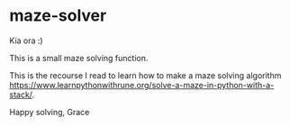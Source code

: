 # maze-solver

Kia ora :)

This is a small maze solving function. 

This is the recourse I read to learn how to make a maze solving algorithm https://www.learnpythonwithrune.org/solve-a-maze-in-python-with-a-stack/.

Happy solving,
Grace
